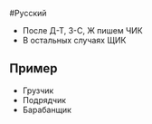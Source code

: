 #Русский 
- После Д-Т, З-С, Ж пишем ЧИК
- В остальных случаях ЩИК
## Пример 
- Грузчик 
- Подрядчик
- Барабанщик 